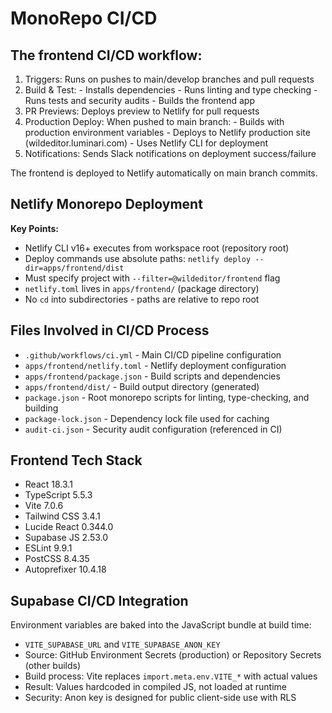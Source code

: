 # MonoRepo CI/CD

## The frontend CI/CD workflow:

  1. Triggers: Runs on pushes to main/develop branches and pull requests
  2. Build & Test:
    - Installs dependencies
    - Runs linting and type checking
    - Runs tests and security audits
    - Builds the frontend app
  3. PR Previews: Deploys preview to Netlify for pull requests
  4. Production Deploy: When pushed to main branch:
    - Builds with production environment variables
    - Deploys to Netlify production site (wildeditor.luminari.com)
    - Uses Netlify CLI for deployment
  5. Notifications: Sends Slack notifications on deployment success/failure

  The frontend is deployed to Netlify automatically on main branch commits.

## Netlify Monorepo Deployment

**Key Points:**
- Netlify CLI v16+ executes from workspace root (repository root)
- Deploy commands use absolute paths: `netlify deploy --dir=apps/frontend/dist`
- Must specify project with `--filter=@wildeditor/frontend` flag
- `netlify.toml` lives in `apps/frontend/` (package directory)
- No `cd` into subdirectories - paths are relative to repo root

## Files Involved in CI/CD Process

- `.github/workflows/ci.yml` - Main CI/CD pipeline configuration
- `apps/frontend/netlify.toml` - Netlify deployment configuration
- `apps/frontend/package.json` - Build scripts and dependencies
- `apps/frontend/dist/` - Build output directory (generated)
- `package.json` - Root monorepo scripts for linting, type-checking, and building
- `package-lock.json` - Dependency lock file used for caching
- `audit-ci.json` - Security audit configuration (referenced in CI)

## Frontend Tech Stack

- React 18.3.1
- TypeScript 5.5.3
- Vite 7.0.6
- Tailwind CSS 3.4.1
- Lucide React 0.344.0
- Supabase JS 2.53.0
- ESLint 9.9.1
- PostCSS 8.4.35
- Autoprefixer 10.4.18

## Supabase CI/CD Integration

Environment variables are baked into the JavaScript bundle at build time:

- `VITE_SUPABASE_URL` and `VITE_SUPABASE_ANON_KEY`
- Source: GitHub Environment Secrets (production) or Repository Secrets (other builds)
- Build process: Vite replaces `import.meta.env.VITE_*` with actual values
- Result: Values hardcoded in compiled JS, not loaded at runtime
- Security: Anon key is designed for public client-side use with RLS
